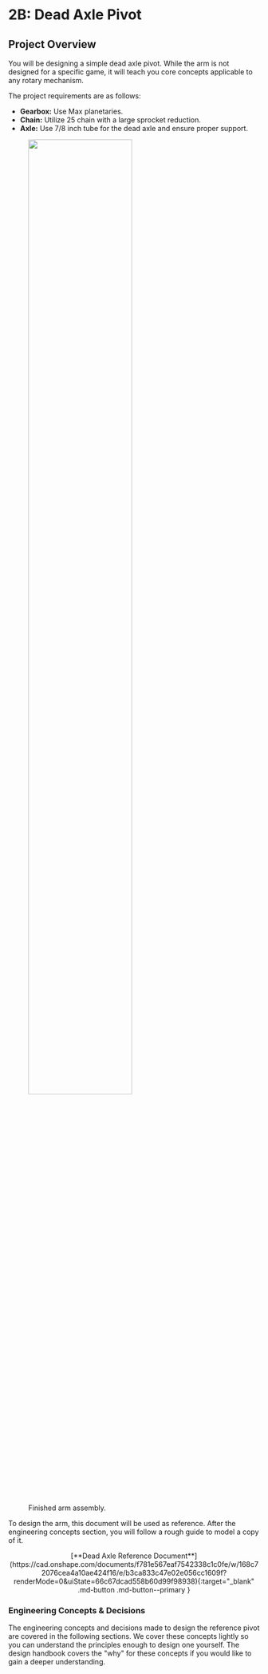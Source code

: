 # 2B: Dead Axle Pivot

## Project Overview

You will be designing a simple dead axle pivot. While the arm is not designed for a specific game, it will teach you core concepts applicable to any rotary mechanism.

The project requirements are as follows:

- **Gearbox:** Use Max planetaries.
- **Chain:** Utilize 25 chain with a large sprocket reduction.
- **Axle:** Use 7/8 inch tube for the dead axle and ensure proper support.

<figure>
    <img src="/img/learning-course/stage2-pivot/Top Level Pivot.webp" width="70%">    
    <figcaption>Finished arm assembly.</figcaption>
</figure>

To design the arm, this document will be used as reference. After the engineering concepts section, you will follow a rough guide to model a copy of it.

<center>[**Dead Axle Reference Document**](https://cad.onshape.com/documents/f781e567eaf7542338c1c0fe/w/168c72076cea4a10ae424f16/e/b3ca833c47e02e056cc1609f?renderMode=0&uiState=66c67dcad558b60d99f98938){:target="_blank" .md-button .md-button--primary } </center>

### Engineering Concepts & Decisions

The engineering concepts and decisions made to design the reference pivot are covered in the following sections. We cover these concepts lightly so you can understand the principles enough to design one yourself. The design handbook covers the "why" for these concepts if you would like to gain a deeper understanding.

<br>
